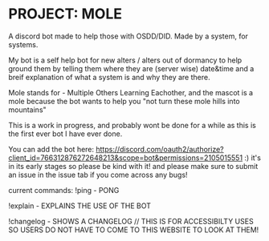 # PROJECT: MOLE
A discord bot made to help those with OSDD/DID. Made by a system, for systems.

My bot is a self help bot for new alters / alters out of dormancy to help ground them by telling them where they are (server wise) date&time and a breif explanation of what a system is and why they are there. 

Mole stands for - Multiple Others Learning Eachother, and the mascot is a mole because the bot wants to help you "not turn these mole hills into mountains" 

This is a work in progress, and probably wont be done for a while as this is the first ever bot I have ever done. 

You can add the bot here: https://discord.com/oauth2/authorize?client_id=766312876272648213&scope=bot&permissions=2105015551 :) it's in its early stages so please be kind with it! 
and please make sure to submit an issue in the issue tab if you come across any bugs!

current commands:
!ping - PONG <br>


!explain - EXPLAINS THE USE OF THE BOT <b4>
  
  
!changelog - SHOWS A CHANGELOG // THIS IS FOR ACCESSIBILTY USES SO USERS DO NOT HAVE TO COME TO THIS WEBSITE TO LOOK AT THEM! 

